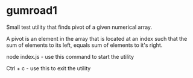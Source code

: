 gumroad1
========
Small test utility that finds pivot of a given numerical array. 

A pivot is an element in the array that is located at an index such 
that the sum of elements to its left, equals sum of elements to it's right.

node index.js - use this command to start the utility

Ctrl + c - use this to exit the utility
